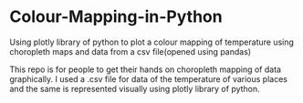 # Colour-Mapping-in-Python
Using plotly library of python to plot a colour mapping of temperature using choropleth maps and data from a csv file(opened using pandas)

This repo is for people to get their hands on choropleth mapping of data graphically.
I used a .csv file for data of the temperature of various places and the same is represented visually using plotly library of python.

